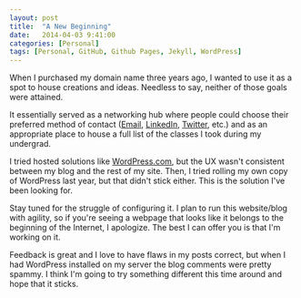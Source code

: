 ```yaml
---
layout: post
title:  "A New Beginning"
date:   2014-04-03 9:41:00
categories: [Personal]
tags: [Personal, GitHub, Github Pages, Jekyll, WordPress]
---
```


When I purchased my domain name three years ago, I wanted to use it as a spot to house creations and ideas. Needless to say, neither of those goals were attained.

It essentially served as a networking hub where people could choose their preferred method of contact ([Email](mailto:michaeljdeeb@gmail.com), [LinkedIn](http://www.linkedin.com/in/michaeljdeeb/), [Twitter](https://twitter.com/michaeljdeeb), etc.) and as an appropriate place to house a full list of the classes I took during my undergrad.

I tried hosted solutions like [WordPress.com](http://wordpress.com), but the UX wasn't consistent between my blog and the rest of my site. Then, I tried rolling my own copy of WordPress last year, but that didn't stick either. This is the solution I've been looking for.

Stay tuned for the struggle of configuring it. I plan to run this website/blog with agility, so if you're seeing a webpage that looks like it belongs to the beginning of the Internet, I apologize. The best I can offer you is that I'm working on it.

Feedback is great and I love to have flaws in my posts correct, but when I had WordPress installed on my server the blog comments were pretty spammy. I think I'm going to try something different this time around and hope that it sticks.
